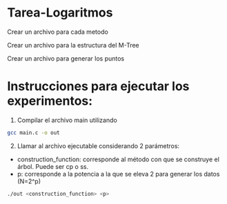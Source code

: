 # Tarea-Logaritmos

Crear un archivo para cada metodo

Crear un archivo para la estructura del M-Tree

Crear un archivo para generar los puntos


# Instrucciones para ejecutar los experimentos:

1. Compilar el archivo main utilizando

```bash
gcc main.c -o out
```

2. Llamar al archivo ejecutable considerando 2 parámetros:

- construction_function: corresponde al método con que se construye el árbol. Puede ser cp o ss.
- p: corresponde a la potencia a la que se eleva 2 para generar los datos (N=2^p)

```bash
./out <construction_function> <p>
```
